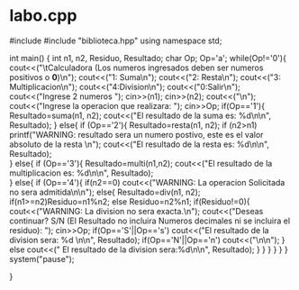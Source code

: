 # labo.cpp
#include <iostream>
#include "biblioteca.hpp"
using namespace std;

int main() {
	int n1, n2, Residuo, Resultado;
	char Op;
	Op='a';
	while(Op!='0'){
		cout<<("\tCalculadora (Los numeros ingresados deben ser numeros positivos o **0**)\n");
		cout<<("1: Suma\n");
		cout<<("2: Resta\n");
	cout<<("3: Multiplicacion\n");
		cout<<("4:Division\n");
		cout<<("0:Salir\n");
		cout<<("Ingrese 2 numeros "); 
		cin>>(n1);
		 cin>>(n2);
		 cout<<("\n");
		cout<<("Ingrese la operacion que realizara: "); 
		cin>>Op;
		if(Op=='1'){
			Resultado=suma(n1, n2);
			cout<<("El resultado de la suma es: %d\n\n", Resultado);
		}
		else{
			if (Op=='2'){
				Resultado=resta(n1, n2);
				if (n2>n1) printf("WARNING: resultado sera un numero postivo, este es el valor absoluto de la resta \n");
				cout<<("El resultado de la resta es: %d\n\n", Resultado);	
			}
			else{
				if (Op=='3'){
					Resultado=multi(n1,n2);
					cout<<("El resultado de la multiplicacion es: %d\n\n", Resultado);	
				}
				else{
				if (Op=='4'){
					if(n2==0) cout<<("WARNING: La operacion Solicitada no sera admitida\n\n");
					else{
						Resultado=div(n1, n2);
						if(n1>=n2)Residuo=n1%n2;
						else Residuo=n2%n1;
						if(Residuo!=0){
							cout<<("WARNING: La division no sera exacta.\n");
							cout<<("Deseas continuar? S/N (El Resultado no incluira Numeros decimales ni se incluira el residuo): ");
							cin>>Op;
							if(Op=='S'||Op=='s') cout<<("El resultado de la division sera: %d \n\n", Resultado);
							if(Op=='N'||Op=='n') cout<<("\n\n");
						}
						else cout<<(" El resultado de la division sera:%d\n\n", Resultado);
						}
					}
				}
			}
		}
	}
	system("pause");

}
